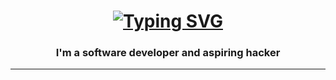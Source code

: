 <h1 align="center">
  <a href="https://git.io/typing-svg">
    <img src="https://readme-typing-svg.demolab.com?font=Fira+Code&weight=600&pause=1000&color=3EEB33&background=43FF3700&center=true&random=false&width=435&lines=Hi%2C+I'm+Spartano!;It's+Hacking+time!" alt="Typing SVG" />
  </a>
</h1>

<h3 align="center" color="3EEB33">
  I'm a software developer and aspiring hacker
</h3>

<hr/>

<!--
### Hi there 👋

**Spartano-97/Spartano-97** is a ✨ _special_ ✨ repository because its `README.md` (this file) appears on your GitHub profile.

Here are some ideas to get you started:

- 🔭 I’m currently working on ...
- 🌱 I’m currently learning ...
- 👯 I’m looking to collaborate on ...
- 🤔 I’m looking for help with ...
- 💬 Ask me about ...
- 📫 How to reach me: ...
- 😄 Pronouns: ...
- ⚡ Fun fact: ...
-->
